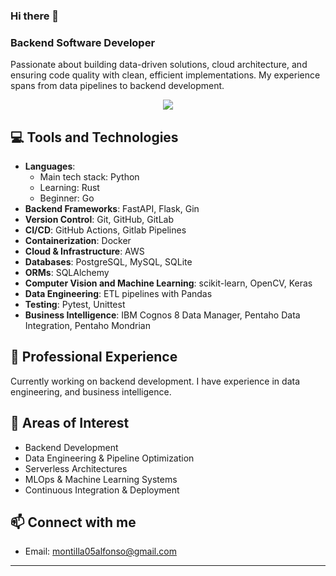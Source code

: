 ### Hi there 👋

<!--
**agmontilla/agmontilla** is a ✨ _special_ ✨ repository because its `README.md` (this file) appears on your GitHub profile.

Here are some ideas to get you started:

- 🔭 I’m currently working on ...
- 🌱 I’m currently learning ...
- 👯 I’m looking to collaborate on ...
- 🤔 I’m looking for help with ...
- 💬 Ask me about ...
- 📫 How to reach me: ...
- 😄 Pronouns: ...
- ⚡ Fun fact: ...
-->
### Backend Software Developer

Passionate about building data-driven solutions, cloud architecture, and ensuring code quality with clean, efficient implementations. My experience spans from data pipelines to backend development.

<p align="center">
    <a href="https://skillicons.dev">    
        <img src="https://skillicons.dev/icons?i=python,rust,go" />
    </a>
</p>

## 💻 Tools and Technologies

- **Languages**: 
    * Main tech stack: Python
    * Learning: Rust
    * Beginner: Go
- **Backend Frameworks**: FastAPI, Flask, Gin
- **Version Control**: Git, GitHub, GitLab
- **CI/CD**: GitHub Actions, Gitlab Pipelines
- **Containerization**: Docker
- **Cloud & Infrastructure**: AWS
- **Databases**: PostgreSQL, MySQL, SQLite
- **ORMs**: SQLAlchemy
- **Computer Vision and Machine Learning**: scikit-learn, OpenCV, Keras
- **Data Engineering**: ETL pipelines with Pandas
- **Testing**: Pytest, Unittest
- **Business Intelligence**: IBM Cognos 8 Data Manager, Pentaho Data Integration, Pentaho Mondrian

## 🔭 Professional Experience

Currently working on backend development. I have experience in data engineering, and business intelligence.

## 🌱 Areas of Interest

- Backend Development
- Data Engineering & Pipeline Optimization
- Serverless Architectures
- MLOps & Machine Learning Systems
- Continuous Integration & Deployment

## 📫 Connect with me

- Email: [montilla05alfonso@gmail.com](mailto: )

---


<!--
### 📈 GitHub Stats

<p align="center">
    <img src="https://github-readme-stats.vercel.app/api?username=agmontilla&show_icons=true&theme=dark" />
</p>
-->